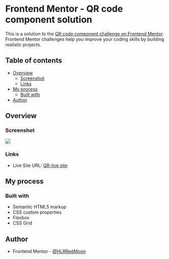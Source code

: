 # Frontend Mentor - QR code component solution

This is a solution to the [QR code component challenge on Frontend Mentor](https://www.frontendmentor.io/challenges/qr-code-component-iux_sIO_H). Frontend Mentor challenges help you improve your coding skills by building realistic projects. 

## Table of contents

- [Overview](#overview)
  - [Screenshot](#screenshot)
  - [Links](#links)
- [My process](#my-process)
  - [Built with](#built-with)
- [Author](#author)


## Overview

### Screenshot

![](./screenshot.jpg)


### Links

- Live Site URL: [QR-live site](https://hlrredmoon.github.io/QR-challenge-frontendmentor/)

## My process

### Built with

- Semantic HTML5 markup
- CSS custom properties
- Flexbox
- CSS Grid

## Author

- Frontend Mentor - [@HLRRedMoon](https://www.frontendmentor.io/profile/HLRRedMoon)

